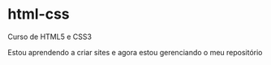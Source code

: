 # html-css
 Curso de HTML5 e CSS3

Estou aprendendo a criar sites e agora estou gerenciando o meu repositório